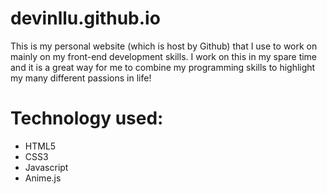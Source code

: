 # devinllu.github.io


This is my personal website (which is host by Github) that I use to work on mainly on my
front-end development skills. I work on this in my spare time and it is a great way for me to
combine my programming skills to highlight my many different passions in life!


# Technology used:

- HTML5
- CSS3
- Javascript
- Anime.js